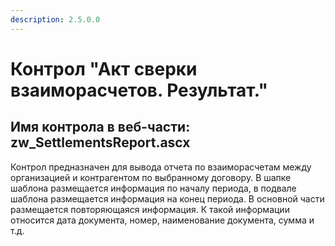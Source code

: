 ```yaml
---
description: 2.5.0.0
---
```


# Контрол "Акт сверки взаиморасчетов. Результат."

## Имя контрола в веб-части: zw\_SettlementsReport.ascx

Контрол предназначен для вывода отчета по взаиморасчетам между организацией и контрагентом по выбранному договору. В шапке шаблона размещается информация по началу периода, в подвале шаблона размещается информация на конец периода. В основной части размещается повторяющаяся информация. К такой информации относится дата документа, номер, наименование документа, сумма и т.д.

